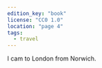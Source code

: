 ```yaml
---
edition_key: "book"
license: "CC0 1.0"
location: "page 4"
tags:
  - travel
---
```

I cam to London from
Norwich.
